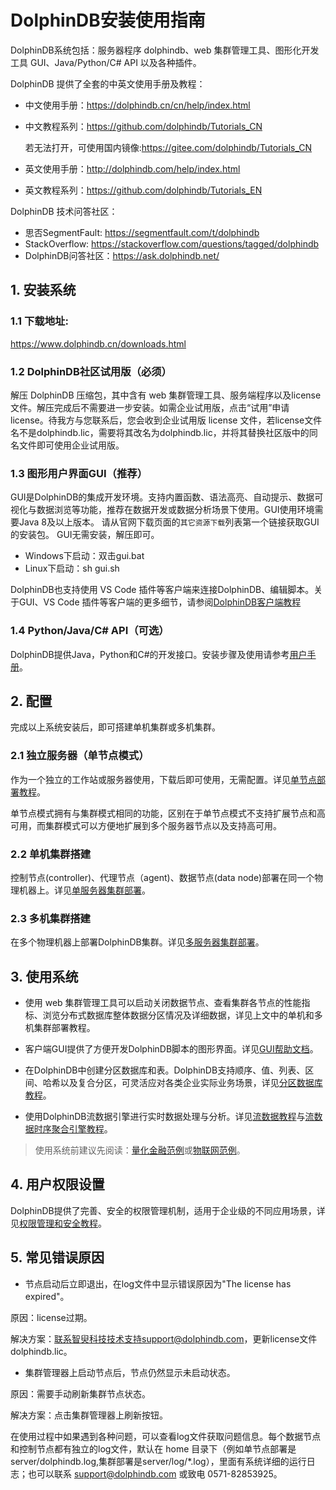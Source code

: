 # DolphinDB安装使用指南

DolphinDB系统包括：服务器程序 dolphindb、web 集群管理工具、图形化开发工具 GUI、Java/Python/C# API 以及各种插件。

DolphinDB 提供了全套的中英文使用手册及教程：
- 中文使用手册：https://dolphindb.cn/cn/help/index.html 
- 中文教程系列：https://github.com/dolphindb/Tutorials_CN 

    若无法打开，可使用国内镜像:https://gitee.com/dolphindb/Tutorials_CN 
- 英文使用手册：http://dolphindb.com/help/index.html
- 英文教程系列：https://github.com/dolphindb/Tutorials_EN

DolphinDB 技术问答社区：
- 思否SegmentFault: https://segmentfault.com/t/dolphindb
- StackOverflow: https://stackoverflow.com/questions/tagged/dolphindb
- DolphinDB问答社区：https://ask.dolphindb.net/

## 1. 安装系统

### 1.1 下载地址: 

https://www.dolphindb.cn/downloads.html

### 1.2 DolphinDB社区试用版（必须）

解压 DolphinDB 压缩包，其中含有 web 集群管理工具、服务端程序以及license 文件。解压完成后不需要进一步安装。如需企业试用版，点击“试用”申请 license。待我方与您联系后，您会收到企业试用版 license 文件，若license文件名不是dolphindb.lic，需要将其改名为dolphindb.lic，并将其替换社区版中的同名文件即可使用企业试用版。

### 1.3 图形用户界面GUI（推荐）

GUI是DolphinDB的集成开发环境。支持内置函数、语法高亮、自动提示、数据可视化与数据浏览等功能，推荐在数据开发或数据分析场景下使用。GUI使用环境需要Java 8及以上版本。
请从官网下载页面的`其它资源下载`列表第一个链接获取GUI的安装包。 GUI无需安装，解压即可。
* Windows下启动：双击gui.bat
* Linux下启动：sh gui.sh

DolphinDB也支持使用 VS Code 插件等客户端来连接DolphinDB、编辑脚本。关于GUI、VS Code 插件等客户端的更多细节，请参阅[DolphinDB客户端教程](./client_tool_tutorial.md)

### 1.4 Python/Java/C# API（可选）

DolphinDB提供Java，Python和C#的开发接口。安装步骤及使用请参考[用户手册](https://www.dolphindb.cn/cn/help/ProgrammingAPIs/ProgrammingAPIs.html)。

## 2. 配置

完成以上系统安装后，即可搭建单机集群或多机集群。

### 2.1 独立服务器（单节点模式）

作为一个独立的工作站或服务器使用，下载后即可使用，无需配置。详见[单节点部署教程](./standalone_server.md)。

单节点模式拥有与集群模式相同的功能，区别在于单节点模式不支持扩展节点和高可用，而集群模式可以方便地扩展到多个服务器节点以及支持高可用。

### 2.2 单机集群搭建

控制节点(controller)、代理节点（agent)、数据节点(data node)部署在同一个物理机器上。详见[单服务器集群部署](single_machine_cluster_deploy.md)。

### 2.3 多机集群搭建

在多个物理机器上部署DolphinDB集群。详见[多服务器集群部署](./multi_machine_cluster_deploy.md)。

## 3. 使用系统

- 使用 web 集群管理工具可以启动关闭数据节点、查看集群各节点的性能指标、浏览分布式数据库整体数据分区情况及详细数据，详见上文中的单机和多机集群部署教程。

- 客户端GUI提供了方便开发DolphinDB脚本的图形界面。详见[GUI帮助文档](https://www.dolphindb.cn/cn/gui/)。

- 在DolphinDB中创建分区数据库和表。DolphinDB支持顺序、值、列表、区间、哈希以及复合分区，可灵活应对各类企业实际业务场景，详见[分区数据库教程](./database.md)。

- 使用DolphinDB流数据引擎进行实时数据处理与分析。详见[流数据教程](streaming_tutorial.md)与[流数据时序聚合引擎教程](./stream_aggregator.md)。

> 使用系统前建议先阅读：[量化金融范例](./quant_finance_examples.md)或[物联网范例](./iot_examples.md)。

## 4. 用户权限设置

DolphinDB提供了完善、安全的权限管理机制，适用于企业级的不同应用场景，详见[权限管理和安全教程](./ACL_and_Security.md)。

## 5. 常见错误原因

- 节点启动后立即退出，在log文件中显示错误原因为"The license has expired"。

原因：license过期。

解决方案：联系智臾科技技术支持support@dolphindb.com，更新license文件dolphindb.lic。

- 集群管理器上启动节点后，节点仍然显示未启动状态。

原因：需要手动刷新集群节点状态。

解决方案：点击集群管理器上刷新按钮。

在使用过程中如果遇到各种问题，可以查看log文件获取问题信息。每个数据节点和控制节点都有独立的log文件，默认在 home 目录下（例如单节点部署是server/dolphindb.log,集群部署是server/log/*.log），里面有系统详细的运行日志；也可以联系 support@dolphindb.com 或致电 0571-82853925。
